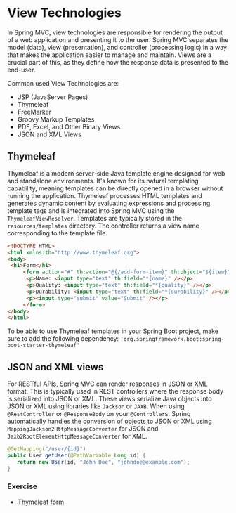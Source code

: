 # View Technologies

In Spring MVC, view technologies are responsible for rendering the output of a web application and presenting it to the user. Spring MVC separates the model (data), view (presentation), and controller (processing logic) in a way that makes the application easier to manage and maintain. Views are a crucial part of this, as they define how the response data is presented to the end-user.

Common used View Technologies are:
* JSP (JavaServer Pages)
* Thymeleaf
* FreeMarker
* Groovy Markup Templates
* PDF, Excel, and Other Binary Views
* JSON and XML Views

## Thymeleaf

Thymeleaf is a modern server-side Java template engine designed for web and standalone environments. It's known for its natural templating capability, meaning templates can be directly opened in a browser without running the application. Thymeleaf processes HTML templates and generates dynamic content by evaluating expressions and processing template tags and is integrated into Spring MVC using the `ThymeleafViewResolver`. Templates are typically stored in the `resources/templates` directory. The controller returns a view name corresponding to the template file.

```html
<!DOCTYPE HTML>
<html xmlns:th="http://www.thymeleaf.org">
<body>
 <h1>Form</h1>
     <form action="#" th:action="@{/add-form-item}" th:object="${item}" method="post">
      <p>Name: <input type="text" th:field="*{name}" /></p>
      <p>Quality: <input type="text" th:field="*{quality}" /></p>
      <p>Durability: <input type="text" th:field="*{durability}" /></p>
      <p><input type="submit" value="Submit" /></p>
     </form>
</body>
</html>
```

To be able to use Thymeleaf templates in your Spring Boot project, make sure to add the following dependency: `'org.springframework.boot:spring-boot-starter-thymeleaf'`

## JSON and XML views

 For RESTful APIs, Spring MVC can render responses in JSON or XML format. This is typically used in REST controllers where the response body is serialized into JSON or XML. These views serialize Java objects into JSON or XML using libraries like `Jackson` or `JAXB`. When using `@RestController` or `@ResponseBody` on your `@Controller`s, Spring automatically handles the conversion of objects to JSON or XML using `MappingJackson2HttpMessageConverter` for JSON and `Jaxb2RootElementHttpMessageConverter` for XML.

 ```java
 @GetMapping("/user/{id}")
public User getUser(@PathVariable Long id) {
    return new User(id, "John Doe", "johndoe@example.com");
}
 ```

 ### Exercise

* [Thymeleaf form](https://github.com/tvanwinckel/intro-spring-boot-web/tree/main/exercises/exercise_9_thymeleaf.md "Exercise 9")